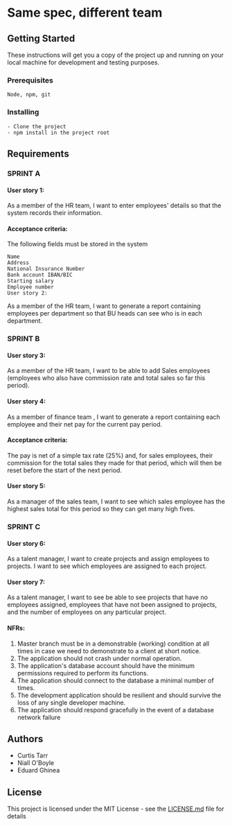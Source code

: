 # Same spec, different team

## Getting Started

These instructions will get you a copy of the project up and running on your local machine for development and testing purposes.

### Prerequisites

```
Node, npm, git
```

### Installing

```
- Clone the project
- npm install in the project root
```

## Requirements

### SPRINT A

#### User story 1:

As a member of the HR team, I want to enter employees' details so that the system records their information.

#### Acceptance criteria:

The following fields must be stored in the system

```
Name
Address
National Insurance Number
Bank account IBAN/BIC
Starting salary
Employee number
User story 2:
```

As a member of the HR team, I want to generate a report containing employees per department so that BU heads can see who is in each department.

### SPRINT B

#### User story 3:

As a member of the HR team, I want to be able to add Sales employees (employees who also have commission rate and total sales so far this period).

#### User story 4:

As a member of finance team , I want to generate a report containing each employee and their net pay for the current pay period.

#### Acceptance criteria:

The pay is net of a simple tax rate (25%) and, for sales employees, their commission for the total sales they made for that period, which will then be reset before the start of the next period.

#### User story 5:

As a manager of the sales team, I want to see which sales employee has the highest sales total for this period so they can get many high fives.

### SPRINT C

#### User story 6:

As a talent manager, I want to create projects and assign employees to projects. I want to see which employees are assigned to each project.

#### User story 7:

As a talent manager, I want to see be able to see projects that have no employees assigned, employees that have not been assigned to projects, and the number of employees on any particular project.

#### NFRs:

1. Master branch must be in a demonstrable (working) condition at all times in case we need to demonstrate to a client at short notice.
1. The application should not crash under normal operation.
1. The application's database account should have the minimum permissions required to perform its functions.
1. The application should connect to the database a minimal number of times.
1. The development application should be resilient and should survive the loss of any single developer machine.
1. The application should respond gracefully in the event of a database network failure 


## Authors

* Curtis Tarr
* Niall O'Boyle
* Eduard Ghinea

## License

This project is licensed under the MIT License - see the [LICENSE.md](LICENSE.md) file for details

